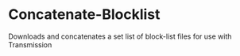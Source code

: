 Concatenate-Blocklist
=====================

Downloads and concatenates a set list of  block-list files for use with Transmission